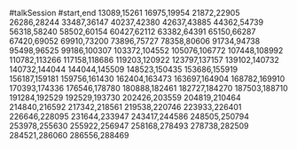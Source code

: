 #talkSession
#start,end
13089,15261
16975,19954
21872,22905
26286,28244
33487,36147
40237,42380
42637,43885
44362,54739
56318,58240
58502,60154
60427,62112
63382,64391
65150,66287
67420,69052
69910,73200
73896,75727
78358,80606
91734,94738
95498,96525
99186,100307
103372,104552
105076,106772
107448,108992
110782,113266
117158,118686
119203,120922
123797,137157
139102,140732
140732,144044
144044,145509
148523,150435
153686,155919
156187,159181
159756,161430
162404,163473
163697,164904
168782,169910
170393,174336
176546,178780
180888,182461
182727,184270
187503,188710
191284,192529
192529,193730
202426,203559
204819,210464
214840,216592
217342,218561
219538,220746
223933,226401
226646,228095
231644,233947
243417,244586
248505,250794
253978,255630
255922,256947
258168,278493
278738,282509
284521,286060
286556,288469
